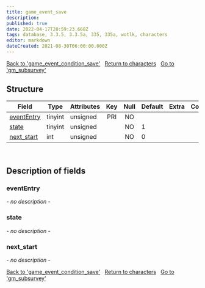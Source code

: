 ```yaml
---
title: game_event_save
description: 
published: true
date: 2022-04-17T20:59:23.668Z
tags: database, 3.3.5, 3.3.5a, 335, 335a, wotlk, characters
editor: markdown
dateCreated: 2021-08-30T06:00:00.000Z
---
```


<a href="https://trinitycore.info/en/database/335/characters/game_event_condition_save" class="mt-5 v-btn v-btn--depressed v-btn--flat v-btn--outlined theme--light v-size--default darkblue--text text--lighten-3"><span class="v-btn__content"><i aria-hidden="true" class="v-icon notranslate v-icon--left mdi mdi-arrow-left theme--light"></i><span>Back to 'game_event_condition_save'</span></span></a>&nbsp;&nbsp;&nbsp;<a href="https://trinitycore.info/en/database/335/characters/home" class="mt-5 v-btn v-btn--depressed v-btn--flat v-btn--outlined theme--light v-size--default darkblue--text text--lighten-3"><span class="v-btn__content"><i aria-hidden="true" class="v-icon notranslate v-icon--left mdi mdi-home-outline theme--light"></i><span>Return to characters</span></span></a>&nbsp;&nbsp;&nbsp;<a href="https://trinitycore.info/en/database/335/characters/gm_subsurvey" class="mt-5 v-btn v-btn--depressed v-btn--flat v-btn--outlined theme--light v-size--default darkblue--text text--lighten-3"><span class="v-btn__content"><span>Go to 'gm_subsurvey'</span><i aria-hidden="true" class="v-icon notranslate v-icon--right mdi mdi-arrow-right theme--light"></i></span></a>

## Structure

| Field | Type | Attributes | Key | Null | Default | Extra | Comment |
| --- | --- | --- | :---: | :---: | --- | --- | --- |
| [eventEntry](#evententry) | tinyint | unsigned | PRI | NO |  |  |  |
| [state](#state) | tinyint | unsigned |  | NO | 1 |  |  |
| [next_start](#next_start) | int | unsigned |  | NO | 0 |  |  |
&nbsp;
## Description of fields

### eventEntry
*- no description -*
&nbsp;

### state
*- no description -*
&nbsp;

### next_start
*- no description -*
&nbsp;

<a href="https://trinitycore.info/en/database/335/characters/game_event_condition_save" class="mt-5 v-btn v-btn--depressed v-btn--flat v-btn--outlined theme--light v-size--default darkblue--text text--lighten-3"><span class="v-btn__content"><i aria-hidden="true" class="v-icon notranslate v-icon--left mdi mdi-arrow-left theme--light"></i><span>Back to 'game_event_condition_save'</span></span></a>&nbsp;&nbsp;&nbsp;<a href="https://trinitycore.info/en/database/335/characters/home" class="mt-5 v-btn v-btn--depressed v-btn--flat v-btn--outlined theme--light v-size--default darkblue--text text--lighten-3"><span class="v-btn__content"><i aria-hidden="true" class="v-icon notranslate v-icon--left mdi mdi-home-outline theme--light"></i><span>Return to characters</span></span></a>&nbsp;&nbsp;&nbsp;<a href="https://trinitycore.info/en/database/335/characters/gm_subsurvey" class="mt-5 v-btn v-btn--depressed v-btn--flat v-btn--outlined theme--light v-size--default darkblue--text text--lighten-3"><span class="v-btn__content"><span>Go to 'gm_subsurvey'</span><i aria-hidden="true" class="v-icon notranslate v-icon--right mdi mdi-arrow-right theme--light"></i></span></a>

